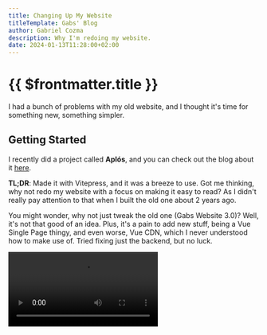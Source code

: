 ```yaml
---
title: Changing Up My Website
titleTemplate: Gabs' Blog
author: Gabriel Cozma
description: Why I'm redoing my website.
date: 2024-01-13T11:28:00+02:00
---
```


# {{ $frontmatter.title }}

I had a bunch of problems with my old website, and I thought it's time for something new, something simpler.

## Getting Started

I recently did a project called **Aplós**, and you can check out the blog about it [here](./behind-aplós).

**TL;DR**: Made it with Vitepress, and it was a breeze to use. Got me thinking, why not redo my website with a focus on making it easy to read? As I didn't really pay attention to that when I built the old one about 2 years ago.

You might wonder, why not just tweak the old one (Gabs Website 3.0)? Well, it's not that good of an idea. Plus, it's a pain to add new stuff, being a Vue Single Page thingy, and even worse, Vue CDN, which I never understood how to make use of. Tried fixing just the backend, but no luck.

<video src="/assets/posts/2/oldsite-screencast.webm" controls="" alt="A screencast of the my Old Website on Firefox showing how laggy the transictions were" />

<figcaption>A screencast of the my Old Website on Firefox Desktop showing how laggy the transictions were</figcaption>

It took me too long to sort out the mess and figure out what the website was even telling its visitors. So, I figured, why not start fresh with a new website that's:

1. Easy to read
2. Simple and easy on the eyes
3. Just performs better overall

Sure, it's not the most original idea, but I'm all about readability > originality.

## Aplós Making Life Easier

Surprisingly (or not), Aplós made things a breeze. Most of the time spend was on making the content, not
the looks. The cool thing was, I only had to set up the `config.mts` the way I liked it and then just create the pages I needed using something as simple as Markdown (`index.md`, `projects.md`, & `findme.md`). When thinking about how to show my projects, I thought, why not reuse the style I used for the Posts List on the blog? Seemed easy, and got it working, and boom.

![Screenshot of me writing this blog](/assets/posts/2/screenshot.png)

<figcaption>Screenshot of me writing this blog in Apostrophe Dark Mode</figcaption>

## A Fresh Structure

The new website gave me freedom to show off more stuff (no more of the old website's `<p>` & `<span>` limits). Also, I ditched the "everything in one file" deal. Now, each page has its own spot. Much better, right?

I also made a new Blog using Aplós, so I moved the blog into the main repository. Took me 5 minutes to put it in the `/blog/` folder. Here's the new structure:

| Component | Location             |
| --------- | -------------------- |
| About Me  | `pages`, index.md    |
| Projects  | `pages`, projects.md |
| Find Me   | `pages`, findme.md   |
| Blog      | `pages`, /blog/      |

Way better than the old:

| Component | Location            |
| --------- | ------------------- |
| About Me  | `pages`, index.html |
| Projects  | `pages`, index.html |
| Find Me   | `pages`, index.html |
| Blog      | `blog`              |

- `pages` = main repository
- `blog` = old blog repository

<br />

> The blog folder keeps it straightforward: `/blog/index.md` is the main page, and `/blogs/posts/` is where I have all the posts.
> > Sadly I am still figuring out how to auto-list projects on the main page. For now, I've made up a simple way to show the latest posts using the `formatter`.

## Design

Check it out, the website has a new look. Tried to keep the old colors, but it's just a simple Aplós design, inspired by [Duckquill](https://daudix.codeberg.page/duckquill/). Shoutout to [Monster](https://monster.codeberg.page) for helping with design suggestions.

## Wrapping Up

In a nutshell, even though I liked the old website, too many issues led me to something better. Also, it's interesting to see how my taste in website looks changed over the past 2 years... And it's a good thing!
